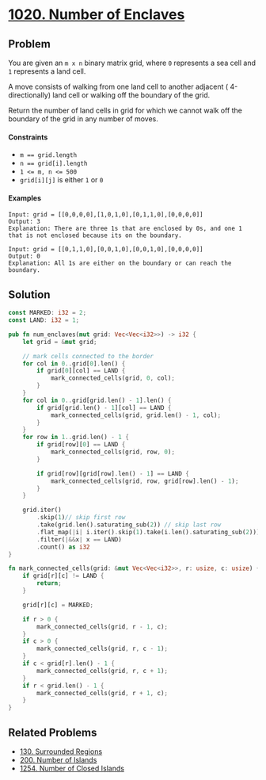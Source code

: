 # [1020. Number of Enclaves](https://leetcode.com/problems/number-of-enclaves/)

## Problem

You are given an `m x n` binary matrix grid, where `0` represents a sea cell
and `1` represents a land cell.

A move consists of walking from one land cell to another adjacent (
4-directionally) land cell or walking off the boundary of the grid.

Return the number of land cells in grid for which we cannot walk off the
boundary of the grid in any number of moves.

#### Constraints

* `m == grid.length`
* `n == grid[i].length`
* `1 <= m, n <= 500`
* `grid[i][j]` is either `1` or `0`

#### Examples

```text
Input: grid = [[0,0,0,0],[1,0,1,0],[0,1,1,0],[0,0,0,0]]
Output: 3
Explanation: There are three 1s that are enclosed by 0s, and one 1 that is not enclosed because its on the boundary.
```

```text
Input: grid = [[0,1,1,0],[0,0,1,0],[0,0,1,0],[0,0,0,0]]
Output: 0
Explanation: All 1s are either on the boundary or can reach the boundary.
```

## Solution

```rust
const MARKED: i32 = 2;
const LAND: i32 = 1;

pub fn num_enclaves(mut grid: Vec<Vec<i32>>) -> i32 {
    let grid = &mut grid;

    // mark cells connected to the border
    for col in 0..grid[0].len() {
        if grid[0][col] == LAND {
            mark_connected_cells(grid, 0, col);
        }
    }
    for col in 0..grid[grid.len() - 1].len() {
        if grid[grid.len() - 1][col] == LAND {
            mark_connected_cells(grid, grid.len() - 1, col);
        }
    }
    for row in 1..grid.len() - 1 {
        if grid[row][0] == LAND {
            mark_connected_cells(grid, row, 0);
        }

        if grid[row][grid[row].len() - 1] == LAND {
            mark_connected_cells(grid, row, grid[row].len() - 1);
        }
    }

    grid.iter()
        .skip(1)// skip first row
        .take(grid.len().saturating_sub(2)) // skip last row
        .flat_map(|i| i.iter().skip(1).take(i.len().saturating_sub(2)))
        .filter(|&&x| x == LAND)
        .count() as i32
}

fn mark_connected_cells(grid: &mut Vec<Vec<i32>>, r: usize, c: usize) {
    if grid[r][c] != LAND {
        return;
    }

    grid[r][c] = MARKED;

    if r > 0 {
        mark_connected_cells(grid, r - 1, c);
    }
    if c > 0 {
        mark_connected_cells(grid, r, c - 1);
    }
    if c < grid[r].len() - 1 {
        mark_connected_cells(grid, r, c + 1);
    }
    if r < grid.len() - 1 {
        mark_connected_cells(grid, r + 1, c);
    }
}
```

## Related Problems

* [130. Surrounded Regions](/100%20-%20199/130%20-%20Surrounded%20Regions.md)
* [200. Number of Islands](/200%20-%20299/200%20-%20Number%20of%20Islands.md)
* [1254. Number of Closed Islands](/1200%20-%201299/1254%20-%20Number%20of%20Closed%20Islands.md)
